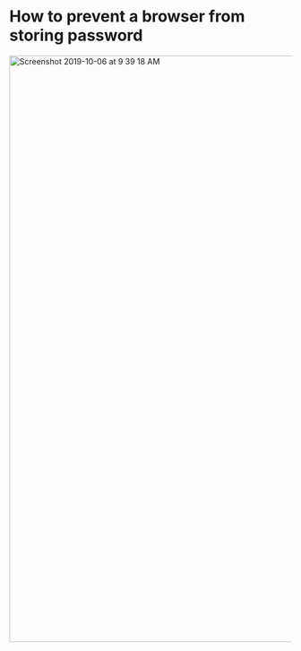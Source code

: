 # How to prevent a browser from storing password
<img width="1048" alt="Screenshot 2019-10-06 at 9 39 18 AM" src="https://user-images.githubusercontent.com/35193029/66264153-753ae380-e81d-11e9-83ff-9213d6d91aab.png">
